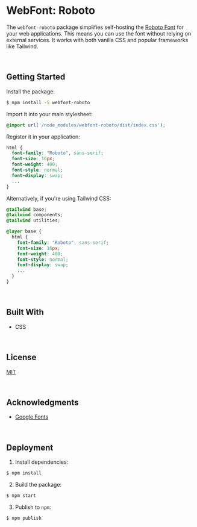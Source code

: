# WebFont: Roboto

The `webfont-roboto` package simplifies self-hosting the [Roboto Font](https://fonts.google.com/specimen/Roboto) for your web applications. This means you can use the font without relying on external services. It works with both vanilla CSS and popular frameworks like Tailwind.

</br>

## Getting Started

Install the package:

```bash
$ npm install -S webfont-roboto
```

Import it into your main stylesheet:

```css
@import url('/node_modules/webfont-roboto/dist/index.css');
```

Register it in your application:

```css
html {
  font-family: "Roboto", sans-serif;
  font-size: 16px;
  font-weight: 400;
  font-style: normal;
  font-display: swap;
  ...
}
```


Alternatively, if you're using Tailwind CSS:

```css
@tailwind base;
@tailwind components;
@tailwind utilities;

@layer base {
  html {
    font-family: "Roboto", sans-serif;
    font-size: 16px;
    font-weight: 400;
    font-style: normal;
    font-display: swap;
    ...
  }
}
```





<br/>

## Built With

- CSS





<br/>

## License

[MIT](https://choosealicense.com/licenses/mit/)





<br/>

## Acknowledgments

- [Google Fonts](https://fonts.google.com/specimen/Roboto)





<br/>

## Deployment

1. Install dependencies:
```bash
$ npm install
```

2. Build the package:
```bash
$ npm start
```

3. Publish to `npm`:
```bash
$ npm publish
```